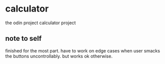 # calculator
the odin project calculator project
## note to self
finished for the most part.
have to work on edge cases when user smacks the buttons uncontrollably.
but works ok otherwise.